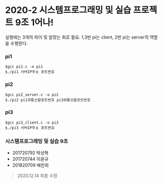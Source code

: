 # 2020-2 시스템프로그래밍 및 실습 프로젝트 9조 1어나!

실행에는 3개의 파이 및 알맞는 회로 필요.
1,3번 pi는 client, 2번 pi는 server의 역할을 수행한다.

### pi1
```
$gcc pi1.c -o pi1
$./pi1 서버IP주소 포트번호
```
### pi2
```
$gcc pi2_server.c -o pi2
$./pi2 pi1과통신할포트번호 pi3와통신할포트번호
```
### pi3
```
$gcc pi3_client.c -o pi3
$./pi3 서버IP주소 포트번호
```
### 시스템프로그래밍 및 실습 9조
+ 201720792 박상혁
+ 201720744 이윤규
+ 201820709 배찬희
> 2020.12.14 최종 수정